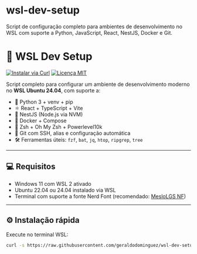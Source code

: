 # wsl-dev-setup
Script de configuração completo para ambientes de desenvolvimento no WSL com suporte a Python, JavaScript, React, NestJS, Docker e Git.
# 🚀 WSL Dev Setup

[![Instalar via Curl](https://img.shields.io/badge/Instalar%20via-curl-brightgreen?style=for-the-badge&logo=gnu-bash)](https://raw.githubusercontent.com/geraldodominguez/wsl-dev-setup/main/setup-dev.sh)
[![Licença MIT](https://img.shields.io/badge/licen%C3%A7a-MIT-blue.svg?style=for-the-badge)](LICENSE)

Script completo para configurar um ambiente de desenvolvimento moderno no **WSL Ubuntu 24.04**, com suporte a:

- 🐍 Python 3 + venv + pip
- ⚛️ React + TypeScript + Vite
- 🧱 NestJS (Node.js via NVM)
- 🐳 Docker + Compose
- 🐚 Zsh + Oh My Zsh + Powerlevel10k
- 🔐 Git com SSH, alias e configuração automática
- 🛠️ Ferramentas úteis: `fzf`, `bat`, `jq`, `htop`, `ripgrep`, `tree`

---

## 💻 Requisitos

- Windows 11 com WSL 2 ativado
- Ubuntu 22.04 ou 24.04 instalado via WSL
- Terminal com suporte a fonte Nerd Font (recomendado: [MesloLGS NF](https://github.com/ryanoasis/nerd-fonts))

---

## ⚙️ Instalação rápida

Execute no terminal WSL:

```bash
curl -s https://raw.githubusercontent.com/geraldodominguez/wsl-dev-setup/main/setup-dev.sh | bash
